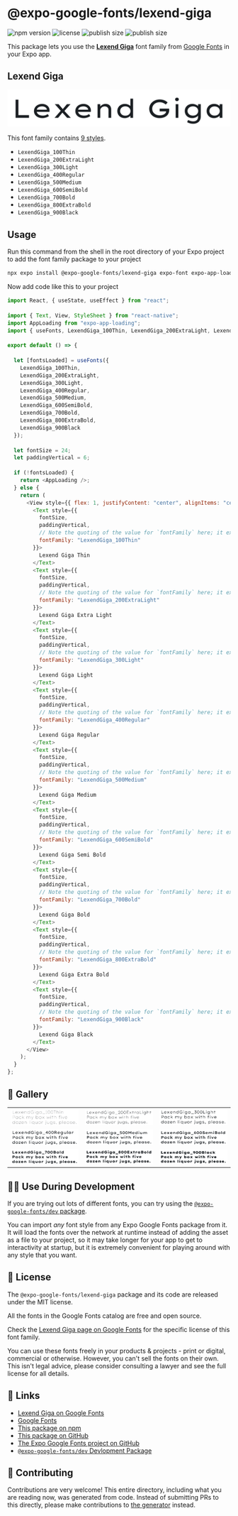 # @expo-google-fonts/lexend-giga

![npm version](https://flat.badgen.net/npm/v/@expo-google-fonts/lexend-giga)
![license](https://flat.badgen.net/github/license/expo/google-fonts)
![publish size](https://flat.badgen.net/packagephobia/install/@expo-google-fonts/lexend-giga)
![publish size](https://flat.badgen.net/packagephobia/publish/@expo-google-fonts/lexend-giga)

This package lets you use the [**Lexend Giga**](https://fonts.google.com/specimen/Lexend+Giga) font family from [Google Fonts](https://fonts.google.com/) in your Expo app.

## Lexend Giga

![Lexend Giga](./font-family.png)

This font family contains [9 styles](#-gallery).

- `LexendGiga_100Thin`
- `LexendGiga_200ExtraLight`
- `LexendGiga_300Light`
- `LexendGiga_400Regular`
- `LexendGiga_500Medium`
- `LexendGiga_600SemiBold`
- `LexendGiga_700Bold`
- `LexendGiga_800ExtraBold`
- `LexendGiga_900Black`

## Usage

Run this command from the shell in the root directory of your Expo project to add the font family package to your project

```sh
npx expo install @expo-google-fonts/lexend-giga expo-font expo-app-loading
```

Now add code like this to your project

```js
import React, { useState, useEffect } from "react";

import { Text, View, StyleSheet } from "react-native";
import AppLoading from "expo-app-loading";
import { useFonts, LexendGiga_100Thin, LexendGiga_200ExtraLight, LexendGiga_300Light, LexendGiga_400Regular, LexendGiga_500Medium, LexendGiga_600SemiBold, LexendGiga_700Bold, LexendGiga_800ExtraBold, LexendGiga_900Black } from '@expo-google-fonts/lexend-giga';

export default () => {

  let [fontsLoaded] = useFonts({
    LexendGiga_100Thin, 
    LexendGiga_200ExtraLight, 
    LexendGiga_300Light, 
    LexendGiga_400Regular, 
    LexendGiga_500Medium, 
    LexendGiga_600SemiBold, 
    LexendGiga_700Bold, 
    LexendGiga_800ExtraBold, 
    LexendGiga_900Black
  });

  let fontSize = 24;
  let paddingVertical = 6;

  if (!fontsLoaded) {
    return <AppLoading />;
  } else {
    return (
      <View style={{ flex: 1, justifyContent: "center", alignItems: "center" }}>
        <Text style={{
          fontSize,
          paddingVertical,
          // Note the quoting of the value for `fontFamily` here; it expects a string!
          fontFamily: "LexendGiga_100Thin"
        }}>
          Lexend Giga Thin
        </Text>
        <Text style={{
          fontSize,
          paddingVertical,
          // Note the quoting of the value for `fontFamily` here; it expects a string!
          fontFamily: "LexendGiga_200ExtraLight"
        }}>
          Lexend Giga Extra Light
        </Text>
        <Text style={{
          fontSize,
          paddingVertical,
          // Note the quoting of the value for `fontFamily` here; it expects a string!
          fontFamily: "LexendGiga_300Light"
        }}>
          Lexend Giga Light
        </Text>
        <Text style={{
          fontSize,
          paddingVertical,
          // Note the quoting of the value for `fontFamily` here; it expects a string!
          fontFamily: "LexendGiga_400Regular"
        }}>
          Lexend Giga Regular
        </Text>
        <Text style={{
          fontSize,
          paddingVertical,
          // Note the quoting of the value for `fontFamily` here; it expects a string!
          fontFamily: "LexendGiga_500Medium"
        }}>
          Lexend Giga Medium
        </Text>
        <Text style={{
          fontSize,
          paddingVertical,
          // Note the quoting of the value for `fontFamily` here; it expects a string!
          fontFamily: "LexendGiga_600SemiBold"
        }}>
          Lexend Giga Semi Bold
        </Text>
        <Text style={{
          fontSize,
          paddingVertical,
          // Note the quoting of the value for `fontFamily` here; it expects a string!
          fontFamily: "LexendGiga_700Bold"
        }}>
          Lexend Giga Bold
        </Text>
        <Text style={{
          fontSize,
          paddingVertical,
          // Note the quoting of the value for `fontFamily` here; it expects a string!
          fontFamily: "LexendGiga_800ExtraBold"
        }}>
          Lexend Giga Extra Bold
        </Text>
        <Text style={{
          fontSize,
          paddingVertical,
          // Note the quoting of the value for `fontFamily` here; it expects a string!
          fontFamily: "LexendGiga_900Black"
        }}>
          Lexend Giga Black
        </Text>
      </View>
    );
  }
};
```

## 🔡 Gallery


||||
|-|-|-|
|![LexendGiga_100Thin](./LexendGiga_100Thin.ttf.png)|![LexendGiga_200ExtraLight](./LexendGiga_200ExtraLight.ttf.png)|![LexendGiga_300Light](./LexendGiga_300Light.ttf.png)||
|![LexendGiga_400Regular](./LexendGiga_400Regular.ttf.png)|![LexendGiga_500Medium](./LexendGiga_500Medium.ttf.png)|![LexendGiga_600SemiBold](./LexendGiga_600SemiBold.ttf.png)||
|![LexendGiga_700Bold](./LexendGiga_700Bold.ttf.png)|![LexendGiga_800ExtraBold](./LexendGiga_800ExtraBold.ttf.png)|![LexendGiga_900Black](./LexendGiga_900Black.ttf.png)||


## 👩‍💻 Use During Development

If you are trying out lots of different fonts, you can try using the [`@expo-google-fonts/dev` package](https://github.com/expo/google-fonts/tree/master/font-packages/dev#readme).

You can import _any_ font style from any Expo Google Fonts package from it. It will load the fonts over the network at runtime instead of adding the asset as a file to your project, so it may take longer for your app to get to interactivity at startup, but it is extremely convenient for playing around with any style that you want.


## 📖 License

The `@expo-google-fonts/lexend-giga` package and its code are released under the MIT license.

All the fonts in the Google Fonts catalog are free and open source.

Check the [Lexend Giga page on Google Fonts](https://fonts.google.com/specimen/Lexend+Giga) for the specific license of this font family.

You can use these fonts freely in your products & projects - print or digital, commercial or otherwise. However, you can't sell the fonts on their own. This isn't legal advice, please consider consulting a lawyer and see the full license for all details.

## 🔗 Links

- [Lexend Giga on Google Fonts](https://fonts.google.com/specimen/Lexend+Giga)
- [Google Fonts](https://fonts.google.com/)
- [This package on npm](https://www.npmjs.com/package/@expo-google-fonts/lexend-giga)
- [This package on GitHub](https://github.com/expo/google-fonts/tree/master/font-packages/lexend-giga)
- [The Expo Google Fonts project on GitHub](https://github.com/expo/google-fonts)
- [`@expo-google-fonts/dev` Devlopment Package](https://github.com/expo/google-fonts/tree/master/font-packages/dev)

## 🤝 Contributing

Contributions are very welcome! This entire directory, including what you are reading now, was generated from code. Instead of submitting PRs to this directly, please make contributions to [the generator](https://github.com/expo/google-fonts/tree/master/packages/generator) instead.
